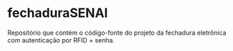 # fechaduraSENAI
Repositório que contém o código-fonte do projeto da fechadura eletrônica com autenticação por RFID + senha.
